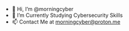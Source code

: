 - 👋 Hi, I’m @morningcyber
- 👀 I’m Currently Studying Cybersecurity Skills
- 📫 Contact Me at morningcyber@proton.me
